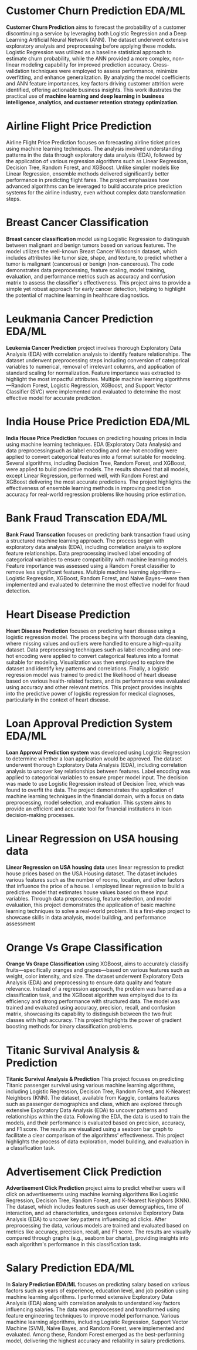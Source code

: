 # Customer Churn Prediction EDA/ML
**Customer Churn Prediction** aims to forecast the probability of a customer discontinuing a service by leveraging both Logistic Regression and a Deep Learning Artificial Neural Network (ANN). The dataset underwent extensive exploratory analysis and preprocessing before applying these models. Logistic Regression was utilized as a baseline statistical approach to estimate churn probability, while the ANN provided a more complex, non-linear modeling capability for improved prediction accuracy. Cross-validation techniques were employed to assess performance, minimize overfitting, and enhance generalization. By analyzing the model coefficients and ANN feature importances, key factors driving customer attrition were identified, offering actionable business insights. This work illustrates the practical use of **machine learning and deep learning in business intelligence, analytics, and customer retention strategy optimization**.
# Airline Flight Price Prediction
Airline Flight Price Prediction focuses on forecasting airline ticket prices using machine learning techniques. The analysis involved understanding patterns in the data through exploratory data analysis (EDA), followed by the application of various regression algorithms such as Linear Regression, Decision Tree, Random Forest, and XGBoost. Unlike simpler models like Linear Regression, ensemble methods delivered significantly better performance in predicting flight fares. The project emphasizes how advanced algorithms can be leveraged to build accurate price prediction systems for the airline industry, even without complex data transformation steps.
# Breast Cancer Classification
**Breast cancer classification** model using Logistic Regression to distinguish between malignant and benign tumors based on various features. The model utilizes the well-known Breast Cancer Wisconsin dataset, which includes attributes like tumor size, shape, and texture, to predict whether a tumor is malignant (cancerous) or benign (non-cancerous). The code demonstrates data preprocessing, feature scaling, model training, evaluation, and performance metrics such as accuracy and confusion matrix to assess the classifier's effectiveness. This project aims to provide a simple yet robust approach for early cancer detection, helping to highlight the potential of machine learning in healthcare diagnostics.
# Leukmania Cancer Prediction EDA/ML
**Leukemia Cancer Prediction** project involves thorough Exploratory Data Analysis (EDA) with correlation analysis to identify feature relationships. The dataset underwent preprocessing steps including conversion of categorical variables to numerical, removal of irrelevant columns, and application of standard scaling for normalization. Feature importance was extracted to highlight the most impactful attributes. Multiple machine learning algorithms—Random Forest, Logistic Regression, XGBoost, and Support Vector Classifier (SVC) were implemented and evaluated to determine the most effective model for accurate prediction.
# India House Price Prediction EDA/ML
**India House Price Prediction** focuses on predicting housing prices in India using machine learning techniques. EDA (Exploratory Data Analysis) and data preprocessingsuch as label encoding and one-hot encoding were applied to convert categorical features into a format suitable for modeling. Several algorithms, including Decision Tree, Random Forest, and XGBoost, were applied to build predictive models. The results showed that all models, except Linear Regression, performed well, with Random Forest and XGBoost delivering the most accurate predictions. The project highlights the effectiveness of ensemble learning methods in improving prediction accuracy for real-world regression problems like housing price estimation.
# Bank Fraud Transcation EDA/ML
**Bank Fraud Transcation** focuses on predicting bank transaction fraud using a structured machine learning approach. The process began with exploratory data analysis (EDA), including correlation analysis to explore feature relationships. Data preprocessing involved label encoding of categorical variables to ensure compatibility with machine learning models. Feature importance was assessed using a Random Forest classifier to remove less significant features. Multiple machine learning algorithms—Logistic Regression, XGBoost, Random Forest, and Naive Bayes—were then implemented and evaluated to determine the most effective model for fraud detection.
# Heart Disease Prediction
**Heart Disease Prediction** focuses on predicting heart disease using a logistic regression model. The process begins with thorough data cleaning, where missing values and outliers were handled to ensure a high-quality dataset. Data preprocessing techniques such as label encoding and one-hot encoding were applied to convert categorical features into a format suitable for modeling. Visualization was then employed to explore the dataset and identify key patterns and correlations. Finally, a logistic regression model was trained to predict the likelihood of heart disease based on various health-related factors, and its performance was evaluated using accuracy and other relevant metrics. This project provides insights into the predictive power of logistic regression for medical diagnoses, particularly in the context of heart disease.
# Loan Approval Prediction System EDA/ML
**Loan Approval Prediction system** was developed using Logistic Regression to determine whether a loan application would be approved. The dataset underwent thorough Exploratory Data Analysis (EDA), including correlation analysis to uncover key relationships between features. Label encoding was applied to categorical variables to ensure proper model input. The decision was made to use Logistic Regression instead of Decision Tree, which was found to overfit the data. The project demonstrates the application of machine learning techniques in the financial domain, with a focus on data preprocessing, model selection, and evaluation. This system aims to provide an efficient and accurate tool for financial institutions in loan decision-making processes.
# Linear Regression on USA housing data
**Linear Regression on USA housing data** uses linear regression to predict house prices based on the USA Housing dataset. The dataset includes various features such as the number of rooms, location, and other factors that influence the price of a house. I employed linear regression to build a predictive model that estimates house values based on these input variables. Through data preprocessing, feature selection, and model evaluation, this project demonstrates the application of basic machine learning techniques to solve a real-world problem. It is a first-step project to showcase skills in data analysis, model building, and performance assessment
# Orange Vs Grape Classification
**Orange Vs Grape Classification** using XGBoost, aims to accurately classify fruits—specifically oranges and grapes—based on various features such as weight, color intensity, and size. The dataset underwent Exploratory Data Analysis (EDA) and preprocessing to ensure data quality and feature relevance. Instead of a regression approach, the problem was framed as a classification task, and the XGBoost algorithm was employed due to its efficiency and strong performance with structured data. The model was trained and evaluated using accuracy, precision, recall, and confusion matrix, showcasing its capability to distinguish between the two fruit classes with high accuracy. This project highlights the power of gradient boosting methods for binary classification problems.
# Titanic Survival Analysis & Prediction 
**Titanic Survival Analysis & Prediction** This project focuses on predicting Titanic passenger survival using various machine learning algorithms, including Logistic Regression, Decision Tree, Random Forest, and K-Nearest Neighbors (KNN). The dataset, available from Kaggle, contains features such as passenger demographics and class, which are explored through extensive Exploratory Data Analysis (EDA) to uncover patterns and relationships within the data. Following the EDA, the data is used to train the models, and their performance is evaluated based on precision, accuracy, and F1 score. The results are visualized using a seaborn bar graph to facilitate a clear comparison of the algorithms' effectiveness. This project highlights the process of data exploration, model building, and evaluation in a classification task.
# Advertisement Click Prediction
**Advertisement Click Prediction** project aims to predict whether users will click on advertisements using machine learning algorithms like Logistic Regression, Decision Tree, Random Forest, and K-Nearest Neighbors (KNN). The dataset, which includes features such as user demographics, time of interaction, and ad characteristics, undergoes extensive Exploratory Data Analysis (EDA) to uncover key patterns influencing ad clicks. After preprocessing the data, various models are trained and evaluated based on metrics like accuracy, precision, recall, and F1 score. The results are visually compared through graphs (e.g., seaborn bar charts), providing insights into each algorithm's performance in this classification task.
# Salary Prediction EDA/ML
In **Salary Prediction EDA/ML** focuses on predicting salary based on various factors such as years of experience, education level, and job position using machine learning algorithms. I performed extensive Exploratory Data Analysis (EDA) along with correlation analysis to understand key factors influencing salaries. The data was preprocessed and transformed using feature engineering techniques to improve model performance. Various machine learning algorithms, including Logistic Regression, Support Vector Machine (SVM), Naïve Bayes, and Random Forest, were implemented and evaluated. Among these, Random Forest emerged as the best-performing model, delivering the highest accuracy and reliability in salary predictions.
